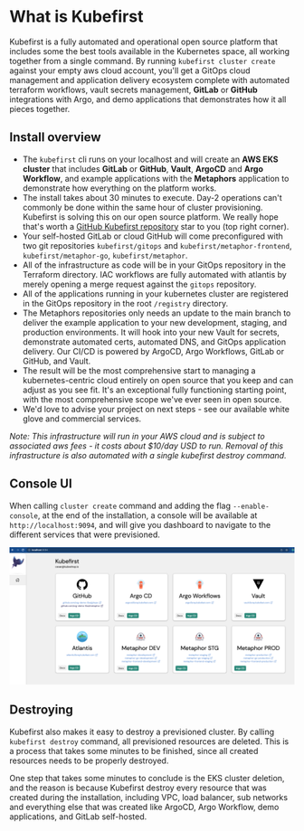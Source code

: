 # What is Kubefirst

Kubefirst is a fully automated and operational open source platform that includes some the best tools available in the 
Kubernetes space, all working together from a single command. By running `kubefirst cluster create` against your empty 
aws cloud account, you'll get a GitOps cloud management and application delivery ecosystem complete with automated 
terraform workflows, vault secrets management, **GitLab** or **GitHub** integrations with Argo, and demo applications 
that demonstrates how it all pieces together.

## Install overview

[//]: # (todo: update wording)
- The `kubefirst` cli runs on your localhost and will create an **AWS EKS cluster** that includes **GitLab** or **GitHub**, **Vault**, **ArgoCD** and **Argo Workflow**, and example applications with the **Metaphors** application to demonstrate how everything on the platform works.
- The install takes about 30 minutes to execute. Day-2 operations can't commonly be done within the same hour of cluster provisioning. Kubefirst is solving this on our open source platform. We really hope that's worth a [GitHub Kubefirst repository](https://github.com/kubefirst/kubefirst) star to you (top right corner).
- Your self-hosted GitLab or cloud GitHub will come preconfigured with two git repositories `kubefirst/gitops` and `kubefirst/metaphor-frontend`, `kubefirst/metaphor-go`, `kubefirst/metaphor`.
- All of the infrastructure as code will be in your GitOps repository in the Terraform directory. IAC workflows are fully automated with atlantis by merely opening a merge request against the `gitops` repository.
- All of the applications running in your kubernetes cluster are registered in the GitOps repository in the root `/registry` directory.
- The Metaphors repositories only needs an update to the main branch to deliver the example application to your new development, staging, and production environments. It will hook into your new Vault for secrets, demonstrate automated certs, automated DNS, and GitOps application delivery. Our CI/CD is powered by ArgoCD, Argo Workflows, GitLab or GitHub, and Vault.
- The result will be the most comprehensive start to managing a kubernetes-centric cloud entirely on open source that you keep and can adjust as you see fit. It's an exceptional fully functioning starting point, with the most comprehensive scope we've ever seen in open source.
- We'd love to advise your project on next steps - see our available white glove and commercial services.

_Note: This infrastructure will run in your AWS cloud and is subject to associated aws fees - it costs about $10/day USD 
to run. Removal of this infrastructure is also automated with a single kubefirst destroy command._

## Console UI

When calling `cluster create` command and adding the flag `--enable-console`, at the end of the installation, a console
will be available at `http://localhost:9094`, and will give you dashboard to navigate to the different services
that were previsioned.

![console ui](../img/kubefirst/console-ui.png)

## Destroying

Kubefirst also makes it easy to destroy a previsioned cluster. By calling `kubefirst destroy` command, all previsioned
resources are deleted. This is a process that takes some minutes to be finished, since all created resources needs to 
be properly destroyed.

One step that takes some minutes to conclude is the EKS cluster deletion, and the reason is because Kubefirst destroy
every resource that was created during the installation, including VPC, load balancer, sub networks and everything else
that was created like ArgoCD, Argo Workflow, demo applications, and GitLab self-hosted.
